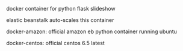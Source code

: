 docker container for python flask slideshow

elastic beanstalk auto-scales this container

docker-amazon: official amazon eb python container running ubuntu

docker-centos: official centos 6.5 latest
